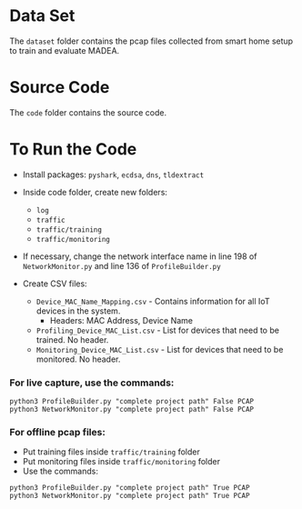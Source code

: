 # Data Set

The `dataset` folder contains the pcap files collected from smart home setup to train and evaluate MADEA.

# Source Code

The `code` folder contains the source code.

# To Run the Code

- Install packages: `pyshark`, `ecdsa`, `dns`, `tldextract`

- Inside code folder, create new folders:
  - `log`
  - `traffic`
  - `traffic/training`
  - `traffic/monitoring`

- If necessary, change the network interface name in line 198 of `NetworkMonitor.py` and line 136 of `ProfileBuilder.py`

- Create CSV files:
  - `Device_MAC_Name_Mapping.csv` - Contains information for all IoT devices in the system.
    - Headers: MAC Address, Device Name
  - `Profiling_Device_MAC_List.csv` - List for devices that need to be trained. No header.
  - `Monitoring_Device_MAC_List.csv` - List for devices that need to be monitored. No header.

### For live capture, use the commands:
```console
python3 ProfileBuilder.py "complete project path" False PCAP
python3 NetworkMonitor.py "complete project path" False PCAP
```
### For offline pcap files:
- Put training files inside `traffic/training` folder
- Put monitoring files inside `traffic/monitoring` folder
- Use the commands:
```console
python3 ProfileBuilder.py "complete project path" True PCAP
python3 NetworkMonitor.py "complete project path" True PCAP
```

